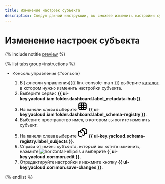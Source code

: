 ```yaml
---
title: Изменение настроек субъекта
description: Следуя данной инструкции, вы сможете изменить настройки субъекта.
---
```


# Изменение настроек субъекта



{% include notitle [preview](../../_includes/note-preview.md) %}



{% list tabs group=instructions %}

- Консоль управления {#console}
  
  1. В [консоли управления]({{ link-console-main }}) выберите [каталог](../../resource-manager/concepts/resources-hierarchy.md#folder), в котором нужно изменить настройки субъекта.
  1. Выберите сервис **{{ ui-key.yacloud.iam.folder.dashboard.label_metadata-hub }}**.
  1. Hа панели слева выберите ![image](../../_assets/console-icons/layout-cells.svg) **{{ ui-key.yacloud.iam.folder.dashboard.label_schema-registry }}**.
  1. Выберите пространство имен, в котором вы хотите изменить субъект.
  1. На панели слева выберите ![image](../../_assets/console-icons/layers-3-diagonal.svg) **{{ ui-key.yacloud.schema-registry.label_subjects }}**.
  1. Справа от имени субъекта, который вы хотите изменить, нажмите ![horizontal-ellipsis](../../_assets/horizontal-ellipsis.svg) и выберите **{{ ui-key.yacloud.common.edit }}**.
  1. Отредактируйте настройки и нажмите кнопку **{{ ui-key.yacloud.common.save-changes }}**.

{% endlist %}
